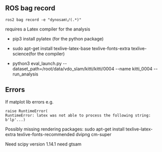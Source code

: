

## ROS bag record
```
ros2 bag record -e "dynosam\/(.*)"
```


requires a Latex compiler for the analysis
- pip3 install pylatex (for the python package)
- sudo apt-get install texlive-latex-base texlive-fonts-extra texlive-science(for the compiler)


- python3 eval_launch.py --dataset_path=/root/data/vdo_slam/kitti/kitti/0004 --name kitti_0004 --run_analysis


## Errors
If matplot lib errors e.g.
```
raise RuntimeError(
RuntimeError: latex was not able to process the following string:
b'lp'...)

```
Possibly missing rendering packages: sudo apt-get install texlive-latex-extra texlive-fonts-recommended dvipng cm-super

Need scipy version 1.14.1
need gtsam
